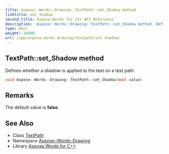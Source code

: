 ```yaml
---
title: Aspose::Words::Drawing::TextPath::set_Shadow method
linktitle: set_Shadow
second_title: Aspose.Words for C++ API Reference
description: 'Aspose::Words::Drawing::TextPath::set_Shadow method. Defines whether a shadow is applied to the text on a text path in C++.'
type: docs
weight: 34000
url: /cpp/aspose.words.drawing/textpath/set_shadow/
---
```

## TextPath::set_Shadow method


Defines whether a shadow is applied to the text on a text path.

```cpp
void Aspose::Words::Drawing::TextPath::set_Shadow(bool value)
```

## Remarks


The default value is **false**. 
## See Also

* Class [TextPath](../)
* Namespace [Aspose::Words::Drawing](../../)
* Library [Aspose.Words for C++](../../../)
